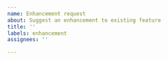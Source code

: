 ```yaml
---
name: Enhancement request
about: Suggest an enhancement to existing feature
title: ''
labels: enhancement
assignees: ''

---
```



